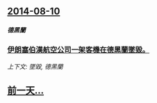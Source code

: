 ## [2014-08-10](/news/2014/08/10/index.md)

##### 德黑蘭
### [ 伊朗塞伯漢航空公司一架客機在德黑蘭墜毀。 ](/news/2014/08/10/伊朗塞伯漢航空公司一架客機在德黑蘭墜毀.md)
_上下文: 墜毀, 德黑蘭_

## [前一天...](/news/2014/08/7/index.md)

